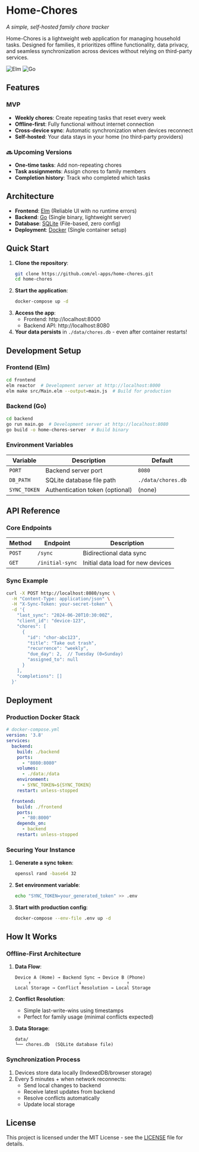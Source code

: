 # Home-Chores
*A simple, self-hosted family chore tracker*

Home-Chores is a lightweight web application for managing household tasks. Designed for families, it prioritizes offline functionality, data privacy, and seamless synchronization across devices without relying on third-party services.

![Elm](https://img.shields.io/badge/Elm-0.19.1-1293D8) ![Go](https://img.shields.io/badge/Go-1.24-00ADD8)

## Features

### MVP
- **Weekly chores**: Create repeating tasks that reset every week
- **Offline-first**: Fully functional without internet connection
- **Cross-device sync**: Automatic synchronization when devices reconnect
- **Self-hosted**: Your data stays in your home (no third-party providers)

### 🔜 Upcoming Versions
- **One-time tasks**: Add non-repeating chores
- **Task assignments**: Assign chores to family members
- **Completion history**: Track who completed which tasks

## Architecture

- **Frontend**: [Elm](https://elm-lang.org/) (Reliable UI with no runtime errors)
- **Backend**: [Go](https://go.dev/) (Single binary, lightweight server)
- **Database**: [SQLite](https://www.sqlite.org/) (File-based, zero config)
- **Deployment**: [Docker](https://www.docker.com/) (Single container setup)

## Quick Start

1. **Clone the repository**:
   ```bash
   git clone https://github.com/el-apps/home-chores.git
   cd home-chores
   ```
2. **Start the application**:
   ```bash
   docker-compose up -d
   ```
3. **Access the app**:
   - Frontend: http://localhost:8000
   - Backend API: http://localhost:8080
4. **Your data persists** in `./data/chores.db` - even after container restarts!

## Development Setup

### Frontend (Elm)
```bash
cd frontend
elm reactor  # Development server at http://localhost:8000
elm make src/Main.elm --output=main.js  # Build for production
```

### Backend (Go)
```bash
cd backend
go run main.go  # Development server at http://localhost:8080
go build -o home-chores-server  # Build binary
```

### Environment Variables
| Variable              | Description                     | Default          |
|-----------------------|---------------------------------|------------------|
| `PORT`                | Backend server port             | `8080`           |
| `DB_PATH`             | SQLite database file path       | `./data/chores.db` |
| `SYNC_TOKEN`          | Authentication token (optional) | (none)          |

## API Reference

### Core Endpoints
| Method | Endpoint          | Description                     |
|--------|-------------------|---------------------------------|
| `POST` | `/sync`           | Bidirectional data sync         |
| `GET`  | `/initial-sync`   | Initial data load for new devices |

### Sync Example
```bash
curl -X POST http://localhost:8080/sync \
  -H "Content-Type: application/json" \
  -H "X-Sync-Token: your-secret-token" \
  -d '{
    "last_sync": "2024-06-20T10:30:00Z",
    "client_id": "device-123",
    "chores": [
      {
        "id": "chor-abc123",
        "title": "Take out trash",
        "recurrence": "weekly",
        "due_day": 2,  // Tuesday (0=Sunday)
        "assigned_to": null
      }
    ],
    "completions": []
  }'
```

## Deployment

### Production Docker Stack
```yaml
# docker-compose.yml
version: '3.8'
services:
  backend:
    build: ./backend
    ports:
      - "8080:8080"
    volumes:
      - ./data:/data
    environment:
      - SYNC_TOKEN=${SYNC_TOKEN}
    restart: unless-stopped

  frontend:
    build: ./frontend
    ports:
      - "80:8000"
    depends_on:
      - backend
    restart: unless-stopped
```

### Securing Your Instance
1. **Generate a sync token**:
   ```bash
   openssl rand -base64 32
   ```
2. **Set environment variable**:
   ```bash
   echo "SYNC_TOKEN=your_generated_token" >> .env
   ```
3. **Start with production config**:
   ```bash
   docker-compose --env-file .env up -d
   ```

## How It Works

### Offline-First Architecture
1. **Data Flow**:
   ```
   Device A (Home) → Backend Sync → Device B (Phone)
        ↑                  ↓                 ↑
   Local Storage → Conflict Resolution → Local Storage
   ```

2. **Conflict Resolution**:
   - Simple last-write-wins using timestamps
   - Perfect for family usage (minimal conflicts expected)

3. **Data Storage**:
   ```
   data/
   └── chores.db  (SQLite database file)
   ```

### Synchronization Process
1. Devices store data locally (IndexedDB/browser storage)
2. Every 5 minutes + when network reconnects:
   - Send local changes to backend
   - Receive latest updates from backend
   - Resolve conflicts automatically
   - Update local storage

## License

This project is licensed under the MIT License - see the [LICENSE](LICENSE) file for details.

